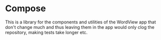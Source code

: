 # Compose
This is a library for the components and utilities of the WordView app that don't change much and thus leaving them in the app would only clog the repository, making tests take longer etc.
